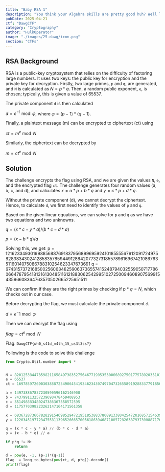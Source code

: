 ```yaml
---
title: "Baby RSA 1"
description: "You think your Algebra skills are pretty good huh? Well let's test it out."
pubDate: 2025-04-21
ctf: "DawgCTF"
category: "Cryptography"
author: "HulkOperator"
image: "./images/25-dawg/icon.png"
section: "CTFs"
---
```


## RSA Background

RSA is a public-key cryptosystem that relies on the difficulty of factoring large numbers. It uses two keys: the public key for encryption and the private key for decryption. 
Firstly, two large primes, `p` and `q`, are generated, and `N` is calculated as $N = p*q$. Then, a random public exponent, `e`, is chosen; typically, this is given a value of 65537. 

The private component `d` is then calculated

$d = e^{-1} \bmod \varphi$, where $\varphi = (p-1) * (q-1)$.

Finally, a plaintext message (m) can be encrypted to ciphertext (ct) using

$ct = m ^ e \bmod N$

Similarly, the ciphertext can be decrypted by

$m = ct ^ e \bmod N$

## Solution
The challenge encrypts the flag using RSA, and we are given the values `N`, `e`, and the encrypted flag `ct`. The challenge generates four random values (a, b, c, and d), and calculates $x = a * p + b * q$ and $y = c * p + d * q$.

Without the private component (d), we cannot decrypt the ciphertext. Hence, to calculate `d`, we first need to identify the values of `p` and `q`. 

Based on the given linear equations, we can solve for `p` and `q` as we have two equations and two unknowns. 

$q = (x * c - y * a) / (b * c - d * a)$

$p = (x - b * q) / a$

Solving this, we get:
p = 12162334930199885688769183795689969592410185555679120917249758283834302412858357859449128842077327318557896169674210867635116014075086788310254623347673691
q = 6743157372168500256063482560637365574152487940325590507177860664787954181316130485116121883062542995102725009460890756991543596608364763570502665225651511

We can confirm if they are the right primes by checking if $p * q = N$, which checks out in our case.

Before decrypting the flag, we must calculate the private component `d`.

$d = e ^-1 \bmod \varphi$

Then we can decrypt the flag using 

$flag = ct ^ e \bmod N$

Flag: `DawgCTF{wh0_s41d_m4th_15_us3l3ss?}`

Following is the code to solve this challenge
```py
from Crypto.Util.number import *


N = 82012538447359821165849738352756467719053530066892750177578020351019136006996881441650616631012602654920370573185549134046659875914860421394782338722082599261391182262036434549525388081948429632803770833590739702562845306267418403878169267641023564108136843672261999376998284926318313315387819024961709097101
e = 65537
ct = 16978597269030388872549064541934623430749704732655891928833779185083334396093332647023718343748730349576361193985691953617733288330780060179716905267988202710452028943623598185277149645724247199640730959820455032298145782015884558972868277752456856802145299858618876838286795962548300080924547387662096543717

a = 149738867837230590596162146900
b = 743799113257239690478459408953
c = 351498883480247386367558572595
d = 1175770398223262147164171561358

x = 6836728736678282915469852947219518538837808913380425472016857154639492051766923345186030197640091719641785981050969319578519968972834509899732176840511342124020344870655741074618585883
y = 12203451977234755811396526665700561863946871005728263879373008871704520841041885029745864562375412192520795388389509063064717933869698154304534842876137996238014648925041725231457010083

q = (x * c - y * a) // (b * c - d * a)
p = (x - b * q) // a

if p*q != N:
    return

d = pow(e, -1, (p-1)*(q-1))
flag  = long_to_bytes(pow(ct, d, p*q)).decode()
print(flag)
```
